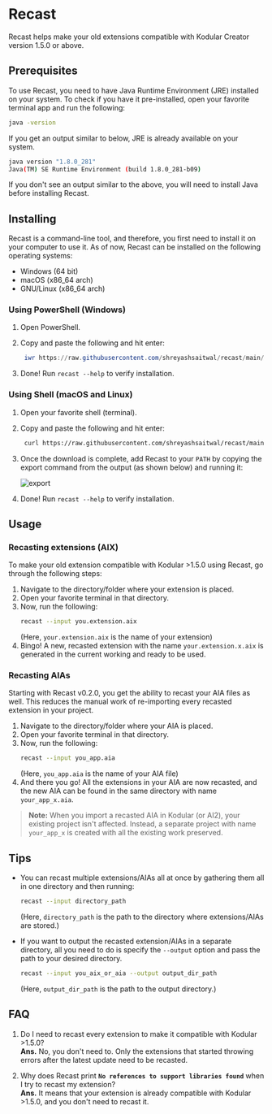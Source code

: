# Recast

Recast helps make your old extensions compatible with Kodular Creator version 1.5.0 or above.

## Prerequisites

To use Recast, you need to have Java Runtime Environment (JRE) installed on your system. To check if you have it
pre-installed, open your favorite terminal app and run the following:

```.sh
java -version
```

If you get an output similar to below, JRE is already available on your system.

```.sh
java version "1.8.0_281"
Java(TM) SE Runtime Environment (build 1.8.0_281-b09)
```

If you don't see an output similar to the above, you will need to install Java before installing Recast.

## Installing

Recast is a command-line tool, and therefore, you first need to install it on your computer to use it. As of now, Recast
can be installed on the following operating systems:

* Windows (64 bit)
* macOS (x86_64 arch)
* GNU/Linux (x86_64 arch)

### Using PowerShell (Windows)

1. Open PowerShell.
2. Copy and paste the following and hit enter:
    
   ```.ps1
    iwr https://raw.githubusercontent.com/shreyashsaitwal/recast/main/scripts/install.ps1 -useb | iex
    ```
3. Done! Run `recast --help` to verify installation.

### Using Shell (macOS and Linux)

1. Open your favorite shell (terminal).
2. Copy and paste the following and hit enter:
    
   ```.sh
    curl https://raw.githubusercontent.com/shreyashsaitwal/recast/main/scripts/install.sh -fsSL | sh
    ```
3. Once the download is complete, add Recast to your `PATH` by copying the export command from the output (as shown
   below) and running it:
   
    ![export](assets/export.gif)
4. Done! Run `recast --help` to verify installation.

## Usage

### Recasting extensions (AIX)

To make your old extension compatible with Kodular >1.5.0 using Recast, go through the following steps:

1. Navigate to the directory/folder where your extension is placed.
2. Open your favorite terminal in that directory.
3. Now, run the following:
    ```.sh
    recast --input you.extension.aix
    ```
   (Here, `your.extension.aix` is the name of your extension)
4. Bingo! A new, recasted extension with the name `your.extension.x.aix` is generated in the current working and ready
   to be used.

### Recasting AIAs

Starting with Recast v0.2.0, you get the ability to recast your AIA files as well. This reduces the manual work of
re-importing every recasted extension in your project.

1. Navigate to the directory/folder where your AIA is placed.
2. Open your favorite terminal in that directory.
3. Now, run the following:
    ```.sh
    recast --input you_app.aia
    ```
   (Here, `you_app.aia` is the name of your AIA file)
4. And there you go! All the extensions in your AIA are now recasted, and the new AIA can be found in the same directory with
   name `your_app_x.aia`.

> **Note:**
When you import a recasted AIA in Kodular (or AI2), your existing project isn't affected. Instead, a separate project with name `your_app_x` is created with all the existing work preserved.

## Tips

* You can recast multiple extensions/AIAs all at once by gathering them all in one directory and then running:
  ```.sh
  recast --input directory_path
  ```
  (Here, `directory_path` is the path to the directory where extensions/AIAs are stored.)

* If you want to output the recasted extension/AIAs in a separate directory, all you need to do is specify
  the `--output` option and pass the path to your desired directory.
    ```.sh
    recast --input you_aix_or_aia --output output_dir_path
    ```
  (Here, `output_dir_path` is the path to the output directory.)

## FAQ

1. Do I need to recast every extension to make it compatible with Kodular >1.5.0?<br>
   **Ans.** No, you don't need to. Only the extensions that started throwing errors after the latest update need to be
   recasted.

2. Why does Recast print **`No references to support libraries found`** when I try to recast my extension?<br>
   **Ans.** It means that your extension is already compatible with Kodular >1.5.0, and you don't need to recast it.
